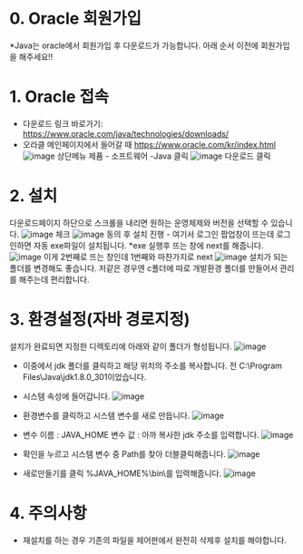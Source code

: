 # 0. Oracle 회원가입
*Java는 oracle에서 회원가입 후 다운로드가 가능합니다. 아래 순서 이전에 회원가입을 해주세요!!

# 1. Oracle 접속
* 다운로드 링크 바로가기: https://www.oracle.com/java/technologies/downloads/
* 오라클 메인페이지에서 들어갈 때 https://www.oracle.com/kr/index.html
![image](https://user-images.githubusercontent.com/79133602/133282936-ed42a395-fd24-404c-a436-b3775549763c.png)
상단메뉴 제품 - 소프트웨어 -Java 클릭
![image](https://user-images.githubusercontent.com/79133602/133283207-a4dac311-173e-420f-994f-b55a3eccc159.png)
다운로드 클릭

# 2. 설치 
다운로드페이지 하단으로 스크롤을 내리면 원하는 운영체제와 버전을 선택할 수 있습니다.
![image](https://user-images.githubusercontent.com/79133602/133283644-a3a8d70f-7fc7-4eff-86c3-b0a5e4a1bb63.png)
체크
![image](https://user-images.githubusercontent.com/79133602/133283923-79ba5a7a-7325-4f9d-9250-14574aca8039.png)
동의 후 설치 진행 - 여기서 로그인 팝업창이 뜨는데 로그인하면 자동 exe파일이 설치됩니다. 
*exe 실행후 뜨는 창에 next를 해줍니다.
![image](https://user-images.githubusercontent.com/79133602/133284519-1d71f829-a6d3-4cff-9965-60cadcfebf63.png)
이게 2번째로 뜨는 창인데 1번째와 마찬가지로 next 
![image](https://user-images.githubusercontent.com/79133602/133284840-04c2d0e0-d892-4c88-94e6-a7c7d63101e0.png)
설치가 되는 폴더를 변경해도 좋습니다. 저같은 경우엔 c폴더에 따로 개발환경 폴더를 만들어서 관리를 해주는데 편리합니다.

# 3. 환경설정(자바 경로지정)
설치가 완료되면 지정한 디렉토리에 아래와 같이 폴더가 형성됩니다. 
![image](https://user-images.githubusercontent.com/79133602/133285170-d7402c49-a588-4f42-a764-76de4668675f.png)
* 이중에서 jdk 폴더를 클릭하고 해당 위치의 주소를 복사합니다. 
전 C:\Program Files\Java\jdk1.8.0_301이었습니다. 

* 시스템 속성에 들어갑니다. 
![image](https://user-images.githubusercontent.com/79133602/133285661-56637d87-75b0-4055-bd0d-862919a6cc39.png)
* 환경변수를 클릭하고 시스템 변수를 새로 만듭니다.
![image](https://user-images.githubusercontent.com/79133602/133285814-24a6c0f1-7c40-42b3-b2d7-5d9c646f5268.png)
* 변수 이름 : JAVA_HOME 변수 값 : 아까 복사한 jdk 주소를 입력합니다. 
![image](https://user-images.githubusercontent.com/79133602/133286031-6b451497-7b68-465b-876c-b43f68b85884.png)
* 확인을 누르고 시스템 변수 중 Path를 찾아 더블클릭해줍니다.
![image](https://user-images.githubusercontent.com/79133602/133286370-ed078f61-92d2-4991-ba33-ba86d81d82b1.png)
* 새로만들기를 클릭 %JAVA_HOME%\bin\를 입력해줍니다.
![image](https://user-images.githubusercontent.com/79133602/133286728-a407bfaf-fb41-4635-bd77-7a37aa82c812.png)


# 4. 주의사항

* 재설치를 하는 경우 기존의 파일을 제어판에서 완전히 삭제후 설치를 해야합니다. 



